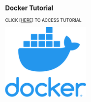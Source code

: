 ## Docker Tutorial ##

CLICK [[HERE](https://github.com/jordy33/docker_tutorial/wiki)] TO ACCESS TUTORIAL


![](/images/logodocker.png?raw=true)
